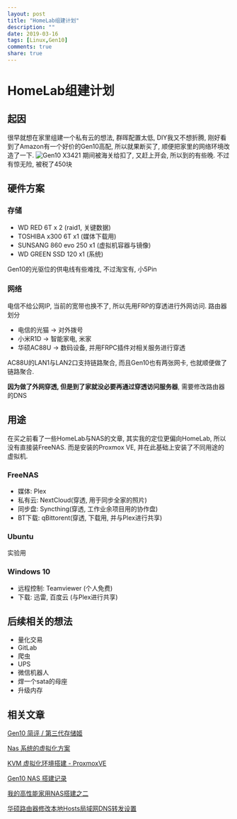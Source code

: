 ```yaml
---
layout: post
title: "HomeLab组建计划"
description: ""
date: 2019-03-16
tags: [Linux,Gen10]
comments: true
share: true
---
```

# HomeLab组建计划
## 起因
很早就想在家里组建一个私有云的想法, 群晖配置太低, DIY我又不想折腾, 刚好看到了Amazon有一个好价的Gen10高配, 所以就果断买了, 顺便把家里的网络环境改造了一下.
![Gen10 X3421](http://pic-blog.test.upcdn.net/2019/01/29/15487283917491.jpg)
期间被海关给扣了, 又赶上开会, 所以到的有些晚. 不过有惊无险, 被税了450块

## 硬件方案
### 存储
* WD       RED 6T x 2 (raid1, 关键数据)
* TOSHIBA  x300 6T x1 (媒体下载用)
* SUNSANG  860 evo 250 x1 (虚拟机容器与镜像)
* WD GREEN SSD 120 x1 (系统)

Gen10的光驱位的供电线有些难找, 不过淘宝有, 小5Pin

### 网络
电信不给公网IP, 当前的宽带也换不了, 所以先用FRP的穿透进行外网访问.
路由器划分
* 电信的光猫 -> 对外拨号
* 小米R1D -> 智能家电, 米家
* 华硕AC88U -> 数码设备, 并用FRPC插件对相关服务进行穿透

AC88U的LAN1与LAN2口支持链路聚合, 而且Gen10也有两张网卡, 也就顺便做了链路聚合.

**因为做了外网穿透, 但是到了家就没必要再通过穿透访问服务器**, 需要修改路由器的DNS

## 用途
在买之前看了一些HomeLab与NAS的文章, 其实我的定位更偏向HomeLab, 所以没有直接装FreeNAS. 而是安装的Proxmox VE, 并在此基础上安装了不同用途的虚拟机.

### FreeNAS
* 媒体: Plex
* 私有云: NextCloud(穿透, 用于同步全家的照片)
* 同步盘: Syncthing(穿透, 工作业余项目用的协作盘)
* BT下载: qBittorent(穿透, 下载用, 并与Plex进行共享)

### Ubuntu
实验用

### Windows 10
* 远程控制: Teamviewer (个人免费)
* 下载: 迅雷, 百度云 (与Plex进行共享)
 
## 后续相关的想法
* 量化交易
* GitLab
* 爬虫
* UPS
* 微信机器人
* 焊一个sata的母座
* 升级内存
 
## 相关文章
[Gen10 简评 / 第三代存储姬](https://wacky.one/blog/microserver-gen10/)

[Nas 系统的虚拟化方案](https://zhuanlan.zhihu.com/p/55025102)

[KVM 虚拟化环境搭建 - ProxmoxVE](https://zhuanlan.zhihu.com/p/49118355)

[Gen10 NAS 搭建记录](http://blog.15cm.net/2018/03/24/gen10-nas-record-hardware-system/)

[我的高性能家用NAS搭建之二](https://www.chiphell.com/thread-1827664-1-1.html)

[华硕路由器修改本地Hosts局域网DNS转发设置](https://www.bliner.me/2018/08/set_local_DNS_forward_on_router/)